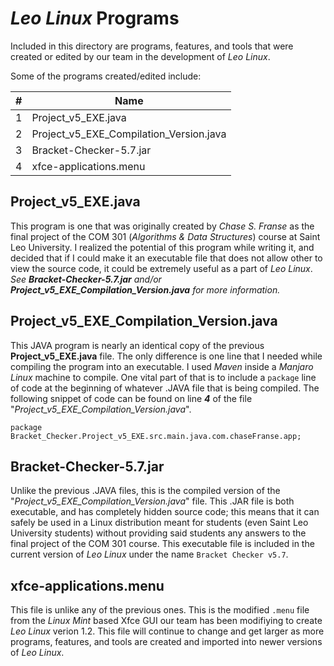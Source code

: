 # *Leo Linux* Programs
Included in this directory are programs, features, and tools that were created or edited by our team in the development of *Leo Linux*.

Some of the programs created/edited include:

| # | Name |
| ---| --- |
| 1 | Project_v5_EXE.java |
| 2 | Project_v5_EXE_Compilation_Version.java |
| 3 | Bracket-Checker-5.7.jar |
| 4 | xfce-applications.menu |


## Project_v5_EXE.java
This program is one that was originally created by *Chase S. Franse* as the final project of the COM 301 (*Algorithms & Data Structures*) course at Saint Leo University. I realized the potential of this program while writing it, and decided that if I could make it an executable file that does not allow other to view the source code, it could be extremely useful as a part of *Leo Linux*.   *See __Bracket-Checker-5.7.jar__ and/or __Project_v5_EXE_Compilation_Version.java__ for more information.*

## Project_v5_EXE_Compilation_Version.java
This JAVA program is nearly an identical copy of the previous **Project_v5_EXE.java** file. The only difference is one line that I needed while compiling the program into an executable. I used *Maven* inside a *Manjaro Linux* machine to compile. One vital part of that is to include a ```package``` line of code at the beginning of whatever .JAVA file that is being compiled. The following snippet of code can be found on line ___4___ of the file "*Project_v5_EXE_Compilation_Version.java*".

```
package Bracket_Checker.Project_v5_EXE.src.main.java.com.chaseFranse.app;
```

## Bracket-Checker-5.7.jar
Unlike the previous .JAVA files, this is the compiled version of the "*Project_v5_EXE_Compilation_Version.java*" file. This .JAR file is both executable, and has completely hidden source code; this means that it can safely be used in a Linux distribution meant for students (even Saint Leo University students) without providing said students any answers to the final project of the COM 301 course. This executable file is included in the current version of *Leo Linux* under the name ``Bracket Checker v5.7``.

## xfce-applications.menu
This file is unlike any of the previous ones. This is the modified ``.menu`` file from the *Linux Mint* based Xfce GUI our team has been modifiying to create *Leo Linux* verion 1.2. This file will continue to change and get larger as more programs, features, and tools are created and imported into newer versions of *Leo Linux*.
